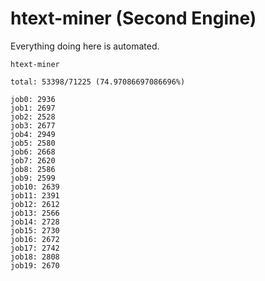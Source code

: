 # htext-miner (Second Engine)

Everything doing here is automated.

```
htext-miner

total: 53398/71225 (74.97086697086696%)

job0: 2936
job1: 2697
job2: 2528
job3: 2677
job4: 2949
job5: 2580
job6: 2668
job7: 2620
job8: 2586
job9: 2599
job10: 2639
job11: 2391
job12: 2612
job13: 2566
job14: 2728
job15: 2730
job16: 2672
job17: 2742
job18: 2808
job19: 2670
```